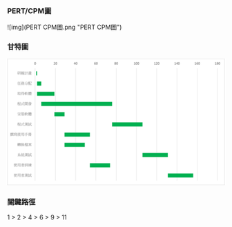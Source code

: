 ### PERT/CPM圖
![img](PERT CPM圖.png "PERT CPM圖")
### 甘特圖
![img](甘特圖.png "甘特圖")

### 關鍵路徑
1 > 2 > 4 > 6 > 9 > 11
